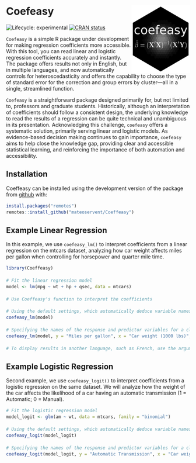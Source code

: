 
<!-- README.md is generated from README.Rmd. Please edit that file -->

# Coefeasy <img src="man/figures/coefeasy_logo.png" width="160px" align="right"/>

<!-- badges: start -->

![Lifecycle:
experimental](https://img.shields.io/badge/lifecycle-experimental-orange.svg)
[![CRAN
status](https://www.r-pkg.org/badges/version/Coeffeasy)](https://CRAN.R-project.org/package=Coeffeasy)
<!-- badges: end -->

`Coefeasy` is a simple R package under development for making regression
coefficients more accessible. With this tool, you can read linear and
logistic regression coefficients accurately and instantly. The package
offers results not only in English, but in multiple languages, and now
automatically controls for heteroscedasticity and offers the capability
to choose the type of standard error for the correction and group errors
by cluster—all in a single, streamlined function.

`Coefeasy` is a straightforward package designed primarily for, but not
limited to, professors and graduate students. Historically, although an
interpretation of coefficients should follow a consistent design, the
underlying knowledge to read the results of a regression can be quite
technical and unambiguous in its presentation. Acknowledging this
challenge, `coefeasy` offers a systematic solution, primarily serving
linear and logistic models. As evidence-based decision making continues
to gain importance, `coefeasy` aims to help close the knowledge gap,
providing clear and accessible statistical learning, and reinforcing the
importance of both automation and accessibility.

## Installation

Coeffeasy can be installed using the development version of the package
from [github](https://github.com/your_github_username/Coeffeasy) with:

``` r
install.packages("remotes")
remotes::install_github("mateoservent/Coeffeasy")
```

## Example Linear Regression

In this example, we use `coefeasy_lm()` to interpret coefficients from a
linear regression on the mtcars dataset, analyzing how car weight
affects miles per gallon when controlling for horsepower and quarter
mile time.

``` r
library(Coeffeasy)

# Fit the linear regression model
model <- lm(mpg ~ wt + hp + qsec, data = mtcars)

# Use Coeffeasy's function to interpret the coefficients

# Using the default settings, which automatically deduce variable names and use an alpha of 0.05
coefeasy_lm(model) 

# Specifying the names of the response and predictor variables for a clearer interpretation, adjusting the significance level, and selecting a longer, more descriptive result
coefeasy_lm(model, y = "Miles per gallon", x = "Car weight (1000 lbs)", alpha = 0.01, short = F) 

# To display results in another language, such as French, use the argument 'language="fr"' (beta).
```

## Example Logistic Regression

Second example, we use `coefeasy_logit()` to interpret coefficients from
a logistic regression on the same dataset. We will analyze how the
weight of the car affects the likelihood of a car having an automatic
transmission (1 = Automatic; 0 = Manual).

``` r
# Fit the logistic regression model
model_logit <- glm(am ~ wt, data = mtcars, family = "binomial")

# Using the default settings, which automatically deduce variable names and use an alpha of 0.05
coefeasy_logit(model_logit) 

# Specifying the names of the response and predictor variables for a clearer interpretation, and adjusting the significance level
coefeasy_logit(model_logit, y = "Automatic Transmission", x = "Car weight (1000 lbs)", alpha = 0.01) 
```

